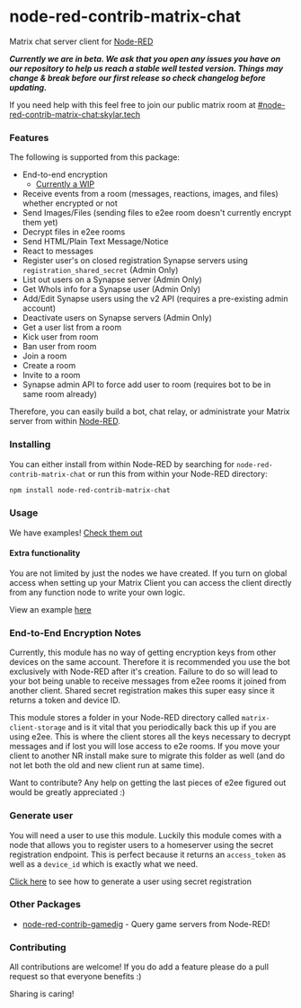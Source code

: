 # node-red-contrib-matrix-chat
Matrix chat server client for [Node-RED](https://nodered.org/)

***Currently we are in beta. We ask that you open any issues you have on our repository to help us reach a stable well tested version. Things may change & break before our first release so check changelog before updating.***

If you need help with this feel free to join our public matrix room at [#node-red-contrib-matrix-chat:skylar.tech](https://app.element.io/#/room/#node-red-contrib-matrix-chat:skylar.tech)

### Features

The following is supported from this package:

- End-to-end encryption
  - [Currently a WIP](#end-to-end-encryption-notes)
- Receive events from a room (messages, reactions, images, and files) whether encrypted or not
- Send Images/Files (sending files to e2ee room doesn't currently encrypt them yet)
- Decrypt files in e2ee rooms
- Send HTML/Plain Text Message/Notice
- React to messages
- Register user's on closed registration Synapse servers using `registration_shared_secret` (Admin Only)
- List out users on a Synapse server (Admin Only)
- Get WhoIs info for a Synapse user (Admin Only)
- Add/Edit Synapse users using the v2 API (requires a pre-existing admin account)
- Deactivate users on Synapse servers (Admin Only)
- Get a user list from a room
- Kick user from room
- Ban user from room
- Join a room
- Create a room
- Invite to a room
- Synapse admin API to force add user to room (requires bot to be in same room already)


Therefore, you can easily build a bot, chat relay, or administrate your Matrix server from within [Node-RED](https://nodered.org/).

### Installing

You can either install from within Node-RED by searching for `node-red-contrib-matrix-chat` or run this from within your Node-RED directory:
```bash
npm install node-red-contrib-matrix-chat
```

### Usage
We have examples! [Check them out](https://github.com/Skylar-Tech/node-red-contrib-matrix-chat/tree/master/examples#readme)

#### Extra functionality
You are not limited by just the nodes we have created. If you turn on global access when setting up your Matrix Client you can access the client directly from any function node to write your own logic.

View an example [here](https://github.com/Skylar-Tech/node-red-contrib-matrix-chat/tree/master/examples#use-function-node-to-run-any-command)

### End-to-End Encryption Notes
Currently, this module has no way of getting encryption keys from other devices on the same account. Therefore it is recommended you use the bot exclusively with Node-RED after it's creation. Failure to do so will lead to your bot being unable to receive messages from e2ee rooms it joined from another client. Shared secret registration makes this super easy since it returns a token and device ID.

This module stores a folder in your Node-RED directory called `matrix-client-storage` and is it vital that you periodically back this up if you are using e2ee. This is where the client stores all the keys necessary to decrypt messages and if lost you will lose access to e2e rooms. If you move your client to another NR install make sure to migrate this folder as well (and do not let both the old and new client run at same time).

Want to contribute? Any help on getting the last pieces of e2ee figured out would be greatly appreciated :)

### Generate user
You will need a user to use this module. Luckily this module comes with a node that allows you to register users to a homeserver using the secret registration endpoint. This is perfect because it returns an `access_token` as well as a `device_id` which is exactly what we need.

[Click here](https://github.com/Skylar-Tech/node-red-contrib-matrix-chat/tree/master/examples#readme) to see how to generate a user using secret registration



### Other Packages

- [node-red-contrib-gamedig](https://www.npmjs.com/package/node-red-contrib-gamedig) - Query game servers from Node-RED!

### Contributing
All contributions are welcome! If you do add a feature please do a pull request so that everyone benefits :)

Sharing is caring!
